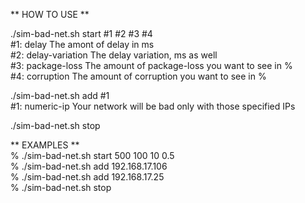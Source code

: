 ** HOW TO USE **  

./sim-bad-net.sh start #1 #2 #3 #4  
    #1: delay               The amont of delay in ms  
    #2: delay-variation     The delay variation, ms as well  
    #3: package-loss        The amount of package-loss you want to see in %  
    #4: corruption          The amount of corruption you want to see in %  

./sim-bad-net.sh add #1  
    #1: numeric-ip          Your network will be bad only with those specified IPs  

./sim-bad-net.sh stop  

** EXAMPLES **  
    % ./sim-bad-net.sh start 500 100 10 0.5  
    % ./sim-bad-net.sh add 192.168.17.106  
    % ./sim-bad-net.sh add 192.168.17.25  
    % ./sim-bad-net.sh stop  
